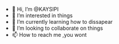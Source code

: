 - 👋 Hi, I’m @KAYSIPI
- 👀 I’m interested in things
- 🌱 I’m currently learning how to dissapear
- 💞️ I’m looking to collaborate on things
- 📫 How to reach me ,you wont

<!---
KAYSIPI/KAYSIPI is a ✨ special ✨ repository because its `README.md` (this file) appears on your GitHub profile.
You can click the Preview link to take a look at your changes.
--->
